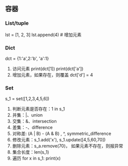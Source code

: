 ## 容器
### List/tuple
lst = [1, 2, 3]
lst.append(4) # 增加元素
### Dict
dct = {1:'a',2:'b', 'a':1}
1. 访问元素
print(dct[1])
print(dct['a'])
2. 增加元素，如果存在，则覆盖
dct['d'] = 4
### Set
s_1 = set([1,2,3,4,5,6])
1. 判断元素是否存在：1 in s_1
2. 并集：|、union
3. 交集：&、intersection
4. 差集：-、difference
5. 对称差: (A | B) - (A & B) , ^, symmetric_difference
6. 修改元素：s_1.add('x'), s_1.update([4,5,60,70])
7. 删除元素：s_a.remove(70)， 如果元素不存在，则报异常
8. 集合长度：len(s_1)
9. 遍历
   for x in s_1:
       print(x)
